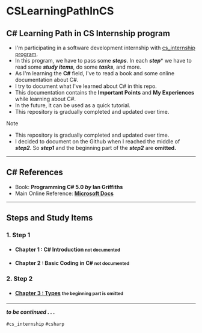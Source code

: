 # CSLearningPathInCS
## C# Learning Path in CS Internship program

- I'm participating in a software development internship with [cs_internship program](https://github.com/cs-internship/cs-internship-spec).
- In this program, we have to pass some ***steps***. In each ***step**** we have to read some ***study items***, do some ***tasks***, and more.
- As I'm learning the **C#** field, I've to read a book and some online documentation about C#.
- I try to document what I've learned about C# in this repo.
- This documentation contains the **Important Points** and **My Experiences** while learning about C#. 
- In the future, it can be used as a quick tutorial.
- This repository is gradually completed and updated over time.
> [!NOTE]
> - This repository is gradually completed and updated over time.
> - I decided to document on the Github when I reached the middle of ***step2***. So ***step1*** and the beginning part of the ***step2*** are **omitted.**

---
##  C# References
- Book:  **Programming C# 5.0 *by* Ian Griffiths**
- Main Online Reference: **[Microsoft Docs](https://docs.microsoft.com)**

---
## Steps and Study Items
### 1. Step 1

- #### Chapter 1 : C# Introduction <small>not documented</small>
- #### Chapter 2 : Basic Coding in C# <small>not documented</small>

### 2. Step 2

- #### [Chapter 3 : Types](./3-Types.md) <small>the beginning part is omitted</small>

---

***to be continued . . .***

`#cs_internship` `#csharp`
